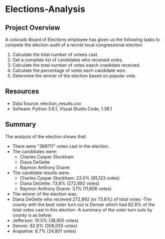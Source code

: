 # Elections-Analysis

## Project Overview
A colorado Board of Elections employee has given us the following tasks to compete the election audit of a recnet local congressional eleciton.

1. Calculate the total number of votees cast.
2. Get a complete list of candidates who received votes.
3. Calculate the total number of votes eaach cnadidate received. 
4. Calculate the percentage of votes each candidate won. 
5. Determine the winner of the election based on popular vote.

## Resources
- Data Source: election_results.csv
- Sofware: Python 3.6.1, Visual Studio Code, 1.38.1

## Summary
The analysis of the election shows that: 
- There were "369711" votes cast in the eleciton.
- The canddiates were: 
  - Charles Casper Stockham
  - Diana DeGette
  - Raymon Anthony Doane
- The candidate results were:
  - Charles Casper Stockham: 23.0% (85,123 votes)
  - Diana DeGette: 73.8% (272,892 votes)
  - Raymon Anthony Doane: 3.1% (11,606 votes) 
 - The winner of the election was: 
  - Diana DeGette who recieved 272,892 (or 73.8%) of total votes
 -The county with the best voter turn out is Denver which had 82.8% of the total votes cast in this election
 -A summary of the voter turn outs by county is as below:
  - Jefferson: 10.5% (38,855 votes)
  - Denver: 82.8% (306,055 votes)
  - Arapahoe: 6.7% (24,801 votes)

